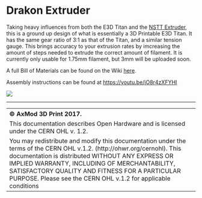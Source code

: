 # Drakon Extruder

Taking heavy influences from both the E3D Titan and the <a href="http://www.thingiverse.com/thing:2090259">NSTT Extruder</a>, this is a ground up design of what is essentially a 3D Printable E3D Titan. It has the same gear ratio of 3:1 as that of the Titan, and a similar tension gauge. This brings accuracy to your extrusion rates by imcreasing the amount of steps needed to extrude the correct amount of filament. It is currently only usable for 1.75mm filament, but 3mm will be uploaded soon.

A full Bill of Materials can be found on the Wiki <a href=https://github.com/AxMod3DPrint/Drakon-Extruder/wiki/Bill-of-Materials>here</a>.

Assembly instructions can be found at https://youtu.be/jO8r4zXFYHI

<img src="https://raw.githubusercontent.com/AxMod3DPrint/Drakon-Extruder/master/Images/Drakon.jpg" />

<hr />
<table border="0px">
<th align="left">
&copy; AxMod 3D Print 2017.
</th>
<tr>
<td>
This documentation describes Open Hardware and is licensed under the CERN OHL v. 1.2.
</td>
</tr>
<tr>
<td>
You may redistribute and modify this documentation under the terms of the
CERN OHL v.1.2. (http://ohwr.org/cernohl). This documentation is distributed
WITHOUT ANY EXPRESS OR IMPLIED WARRANTY, INCLUDING OF
MERCHANTABILITY, SATISFACTORY QUALITY AND FITNESS FOR A
PARTICULAR PURPOSE. Please see the CERN OHL v.1.2 for applicable
conditions
</td>
</tr>
</table>
